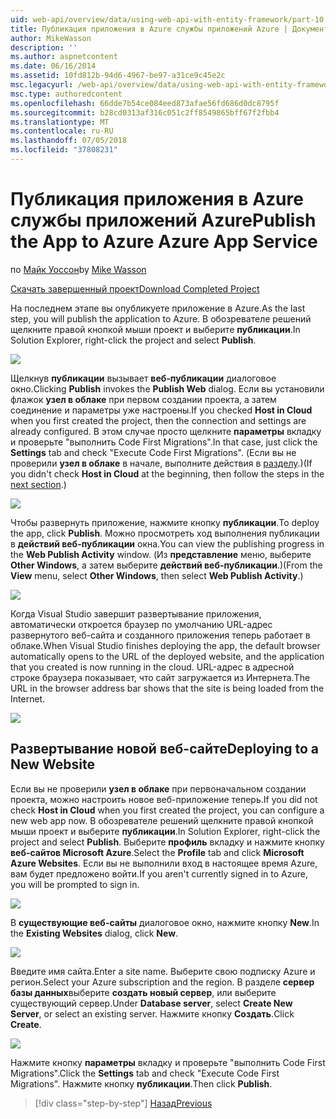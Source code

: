 ```yaml
---
uid: web-api/overview/data/using-web-api-with-entity-framework/part-10
title: Публикация приложения в Azure службы приложений Azure | Документация Майкрософт
author: MikeWasson
description: ''
ms.author: aspnetcontent
ms.date: 06/16/2014
ms.assetid: 10fd812b-94d6-4967-be97-a31ce9c45e2c
msc.legacyurl: /web-api/overview/data/using-web-api-with-entity-framework/part-10
msc.type: authoredcontent
ms.openlocfilehash: 66dde7b54ce084eed873afae56fd686d0dc8795f
ms.sourcegitcommit: b28cd0313af316c051c2ff8549865bff67f2fbb4
ms.translationtype: MT
ms.contentlocale: ru-RU
ms.lasthandoff: 07/05/2018
ms.locfileid: "37808231"
---
```

<a name="publish-the-app-to-azure-azure-app-service"></a><span data-ttu-id="e181d-102">Публикация приложения в Azure службы приложений Azure</span><span class="sxs-lookup"><span data-stu-id="e181d-102">Publish the App to Azure Azure App Service</span></span>
====================
<span data-ttu-id="e181d-103">по [Майк Уоссон](https://github.com/MikeWasson)</span><span class="sxs-lookup"><span data-stu-id="e181d-103">by [Mike Wasson](https://github.com/MikeWasson)</span></span>

[<span data-ttu-id="e181d-104">Скачать завершенный проект</span><span class="sxs-lookup"><span data-stu-id="e181d-104">Download Completed Project</span></span>](https://github.com/MikeWasson/BookService)

<span data-ttu-id="e181d-105">На последнем этапе вы опубликуете приложение в Azure.</span><span class="sxs-lookup"><span data-stu-id="e181d-105">As the last step, you will publish the application to Azure.</span></span> <span data-ttu-id="e181d-106">В обозревателе решений щелкните правой кнопкой мыши проект и выберите **публикации**.</span><span class="sxs-lookup"><span data-stu-id="e181d-106">In Solution Explorer, right-click the project and select **Publish**.</span></span>

![](part-10/_static/image1.png)

<span data-ttu-id="e181d-107">Щелкнув **публикации** вызывает **веб-публикации** диалоговое окно.</span><span class="sxs-lookup"><span data-stu-id="e181d-107">Clicking **Publish** invokes the **Publish Web** dialog.</span></span> <span data-ttu-id="e181d-108">Если вы установили флажок **узел в облаке** при первом создании проекта, а затем соединение и параметры уже настроены.</span><span class="sxs-lookup"><span data-stu-id="e181d-108">If you checked **Host in Cloud** when you first created the project, then the connection and settings are already configured.</span></span> <span data-ttu-id="e181d-109">В этом случае просто щелкните **параметры** вкладку и проверьте &quot;выполнить Code First Migrations&quot;.</span><span class="sxs-lookup"><span data-stu-id="e181d-109">In that case, just click the **Settings** tab and check &quot;Execute Code First Migrations&quot;.</span></span> <span data-ttu-id="e181d-110">(Если вы не проверили **узел в облаке** в начале, выполните действия в [разделу](#new-website).)</span><span class="sxs-lookup"><span data-stu-id="e181d-110">(If you didn't check **Host in Cloud** at the beginning, then follow the steps in the [next section](#new-website).)</span></span>

[![](part-10/_static/image3.png)](part-10/_static/image2.png)

<span data-ttu-id="e181d-111">Чтобы развернуть приложение, нажмите кнопку **публикации**.</span><span class="sxs-lookup"><span data-stu-id="e181d-111">To deploy the app, click **Publish**.</span></span> <span data-ttu-id="e181d-112">Можно просмотреть ход выполнения публикации в **действий веб-публикации** окна.</span><span class="sxs-lookup"><span data-stu-id="e181d-112">You can view the publishing progress in the **Web Publish Activity** window.</span></span> <span data-ttu-id="e181d-113">(Из **представление** меню, выберите **Other Windows**, а затем выберите **действий веб-публикации**.)</span><span class="sxs-lookup"><span data-stu-id="e181d-113">(From the **View** menu, select **Other Windows**, then select **Web Publish Activity**.)</span></span>

![](part-10/_static/image4.png)

<span data-ttu-id="e181d-114">Когда Visual Studio завершит развертывание приложения, автоматически откроется браузер по умолчанию URL-адрес развернутого веб-сайта и созданного приложения теперь работает в облаке.</span><span class="sxs-lookup"><span data-stu-id="e181d-114">When Visual Studio finishes deploying the app, the default browser automatically opens to the URL of the deployed website, and the application that you created is now running in the cloud.</span></span> <span data-ttu-id="e181d-115">URL-адрес в адресной строке браузера показывает, что сайт загружается из Интернета.</span><span class="sxs-lookup"><span data-stu-id="e181d-115">The URL in the browser address bar shows that the site is being loaded from the Internet.</span></span>

[![](part-10/_static/image6.png)](part-10/_static/image5.png)

<a id="new-website"></a>
## <a name="deploying-to-a-new-website"></a><span data-ttu-id="e181d-116">Развертывание новой веб-сайте</span><span class="sxs-lookup"><span data-stu-id="e181d-116">Deploying to a New Website</span></span>

<span data-ttu-id="e181d-117">Если вы не проверили **узел в облаке** при первоначальном создании проекта, можно настроить новое веб-приложение теперь.</span><span class="sxs-lookup"><span data-stu-id="e181d-117">If you did not check **Host in Cloud** when you first created the project, you can configure a new web app now.</span></span> <span data-ttu-id="e181d-118">В обозревателе решений щелкните правой кнопкой мыши проект и выберите **публикации**.</span><span class="sxs-lookup"><span data-stu-id="e181d-118">In Solution Explorer, right-click the project and select **Publish**.</span></span> <span data-ttu-id="e181d-119">Выберите **профиль** вкладку и нажмите кнопку **веб-сайтов Microsoft Azure**.</span><span class="sxs-lookup"><span data-stu-id="e181d-119">Select the **Profile** tab and click **Microsoft Azure Websites**.</span></span> <span data-ttu-id="e181d-120">Если вы не выполнили вход в настоящее время Azure, вам будет предложено войти.</span><span class="sxs-lookup"><span data-stu-id="e181d-120">If you aren't currently signed in to Azure, you will be prompted to sign in.</span></span>

[![](part-10/_static/image8.png)](part-10/_static/image7.png)

<span data-ttu-id="e181d-121">В **существующие веб-сайты** диалоговое окно, нажмите кнопку **New**.</span><span class="sxs-lookup"><span data-stu-id="e181d-121">In the **Existing Websites** dialog, click **New**.</span></span>

![](part-10/_static/image9.png)

<span data-ttu-id="e181d-122">Введите имя сайта.</span><span class="sxs-lookup"><span data-stu-id="e181d-122">Enter a site name.</span></span> <span data-ttu-id="e181d-123">Выберите свою подписку Azure и регион.</span><span class="sxs-lookup"><span data-stu-id="e181d-123">Select your Azure subscription and the region.</span></span> <span data-ttu-id="e181d-124">В разделе **сервер базы данных**выберите **создать новый сервер**, или выберите существующий сервер.</span><span class="sxs-lookup"><span data-stu-id="e181d-124">Under **Database server**, select **Create New Server**, or select an existing server.</span></span> <span data-ttu-id="e181d-125">Нажмите кнопку **Создать**.</span><span class="sxs-lookup"><span data-stu-id="e181d-125">Click **Create**.</span></span>

[![](part-10/_static/image11.png)](part-10/_static/image10.png)

<span data-ttu-id="e181d-126">Нажмите кнопку **параметры** вкладку и проверьте &quot;выполнить Code First Migrations&quot;.</span><span class="sxs-lookup"><span data-stu-id="e181d-126">Click the **Settings** tab and check &quot;Execute Code First Migrations&quot;.</span></span> <span data-ttu-id="e181d-127">Нажмите кнопку **публикации**.</span><span class="sxs-lookup"><span data-stu-id="e181d-127">Then click **Publish**.</span></span>

> [!div class="step-by-step"]
> [<span data-ttu-id="e181d-128">Назад</span><span class="sxs-lookup"><span data-stu-id="e181d-128">Previous</span></span>](part-9.md)
